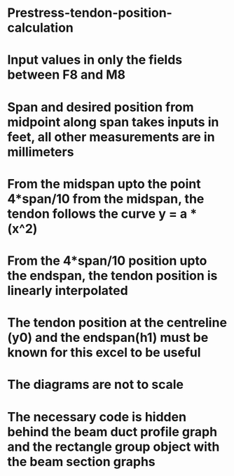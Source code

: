 # Prestress-tendon-position-calculation
# Input values in only the fields between F8 and M8
# Span and desired position from midpoint along span takes inputs in feet, all other measurements are in millimeters
# From the midspan upto the point 4*span/10 from the midspan, the tendon follows the curve y = a * (x^2)
# From the 4*span/10 position upto the endspan, the tendon position is linearly interpolated
# The tendon position at the centreline (y0) and the endspan(h1) must be known for this excel to be useful
# The diagrams are not to scale
# The necessary code is hidden behind the beam duct profile graph and the rectangle group object with the beam section graphs
